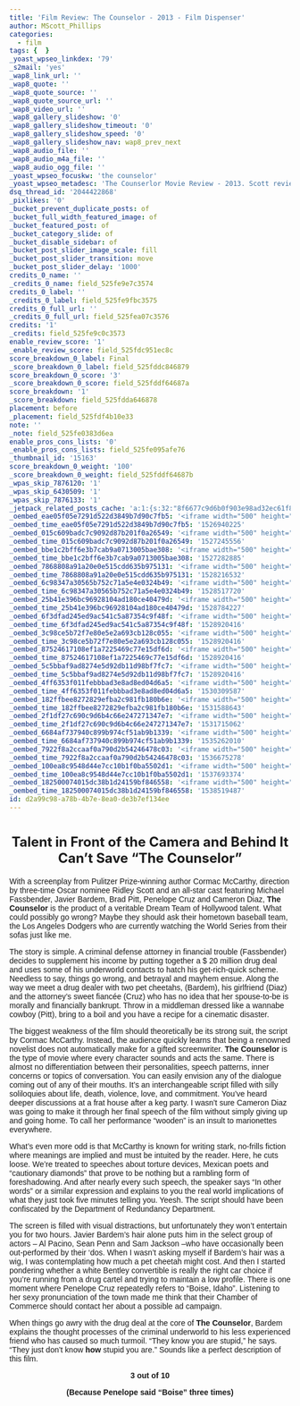 ```yaml
---
title: 'Film Review: The Counselor - 2013 - Film Dispenser'
author: MScott_Phillips
categories:
  - film
tags: {  }
_yoast_wpseo_linkdex: '79'
_s2mail: 'yes'
_wap8_link_url: ''
_wap8_quote: ''
_wap8_quote_source: ''
_wap8_quote_source_url: ''
_wap8_video_url: ''
_wap8_gallery_slideshow: '0'
_wap8_gallery_slideshow_timeout: '0'
_wap8_gallery_slideshow_speed: '0'
_wap8_gallery_slideshow_nav: wap8_prev_next
_wap8_audio_file: ''
_wap8_audio_m4a_file: ''
_wap8_audio_ogg_file: ''
_yoast_wpseo_focuskw: 'the counselor'
_yoast_wpseo_metadesc: 'The Counserlor Movie Review - 2013. Scott reviews the new film from Director Ridley Scott and writer Cormac McCarthy which stars Michael Fassbender.'
dsq_thread_id: '2044422868'
_pixlikes: '0'
_bucket_prevent_duplicate_posts: of
_bucket_full_width_featured_image: of
_bucket_featured_post: of
_bucket_category_slide: of
_bucket_disable_sidebar: of
_bucket_post_slider_image_scale: fill
_bucket_post_slider_transition: move
_bucket_post_slider_delay: '1000'
credits_0_name: ''
_credits_0_name: field_525fe9e7c3574
credits_0_label: ''
_credits_0_label: field_525fe9fbc3575
credits_0_full_url: ''
_credits_0_full_url: field_525fea07c3576
credits: '1'
_credits: field_525fe9c0c3573
enable_review_score: '1'
_enable_review_score: field_525fdc951ec8c
score_breakdown_0_label: Final
_score_breakdown_0_label: field_525fddc846879
score_breakdown_0_score: '3'
_score_breakdown_0_score: field_525fddf64687a
score_breakdown: '1'
_score_breakdown: field_525fdda646878
placement: before
_placement: field_525fdf4b10e33
note: ''
_note: field_525fe0383d6ea
enable_pros_cons_lists: '0'
_enable_pros_cons_lists: field_525fe095afe76
_thumbnail_id: '15163'
score_breakdown_0_weight: '100'
_score_breakdown_0_weight: field_525fddf64687b
_wpas_skip_7876120: '1'
_wpas_skip_6430509: '1'
_wpas_skip_7876133: '1'
_jetpack_related_posts_cache: 'a:1:{s:32:"8f6677c9d6b0f903e98ad32ec61f8deb";a:2:{s:7:"expires";i:1506247777;s:7:"payload";a:3:{i:0;a:1:{s:2:"id";i:17010;}i:1;a:1:{s:2:"id";i:14891;}i:2;a:1:{s:2:"id";i:14362;}}}}'
_oembed_eae05f05e7291d522d3849b7d90c7fb5: '<iframe width="500" height="281" src="https://www.youtube.com/embed/9teNKmm9R3k?start=3&feature=oembed" frameborder="0" allow="autoplay; encrypted-media" allowfullscreen></iframe>'
_oembed_time_eae05f05e7291d522d3849b7d90c7fb5: '1526940225'
_oembed_015c609badc7c9092d87b201f0a26549: '<iframe width="500" height="281" src="https://www.youtube.com/embed/dkhBDhQ4OxM?feature=oembed" frameborder="0" allow="autoplay; encrypted-media" allowfullscreen></iframe>'
_oembed_time_015c609badc7c9092d87b201f0a26549: '1527245556'
_oembed_bbe1c2bff6e3b7cab9a0713005bae308: '<iframe width="500" height="281" src="https://www.youtube.com/embed/_DTbx7c7ez8?feature=oembed" frameborder="0" allow="autoplay; encrypted-media" allowfullscreen></iframe>'
_oembed_time_bbe1c2bff6e3b7cab9a0713005bae308: '1527282885'
_oembed_7868808a91a20e0e515cdd635b975131: '<iframe width="500" height="281" src="https://www.youtube.com/embed/PEZ2r1YGKSA?feature=oembed" frameborder="0" allow="autoplay; encrypted-media" allowfullscreen></iframe>'
_oembed_time_7868808a91a20e0e515cdd635b975131: '1528216532'
_oembed_6c98347a30565b752c71a5e4e0324b49: '<iframe width="500" height="281" src="https://www.youtube.com/embed/FhwktRDG_aQ?feature=oembed" frameborder="0" allow="autoplay; encrypted-media" allowfullscreen></iframe>'
_oembed_time_6c98347a30565b752c71a5e4e0324b49: '1528517720'
_oembed_25b41e396bc96928104ad180ce40479d: '<iframe width="500" height="281" src="https://www.youtube.com/embed/MFWF9dU5Zc0?feature=oembed" frameborder="0" allow="autoplay; encrypted-media" allowfullscreen></iframe>'
_oembed_time_25b41e396bc96928104ad180ce40479d: '1528784227'
_oembed_6f3dfad245ed9ac541c5a87354c9f48f: '<iframe width="500" height="281" src="https://www.youtube.com/embed/rTMINaybeyE?feature=oembed" frameborder="0" allow="autoplay; encrypted-media" allowfullscreen></iframe>'
_oembed_time_6f3dfad245ed9ac541c5a87354c9f48f: '1528920416'
_oembed_3c98ce5b72f7e80e5e2a693cb128c055: '<iframe width="500" height="281" src="https://www.youtube.com/embed/j7RHHPN4gII?feature=oembed" frameborder="0" allow="autoplay; encrypted-media" allowfullscreen></iframe>'
_oembed_time_3c98ce5b72f7e80e5e2a693cb128c055: '1528920416'
_oembed_87524617108ef1a7225469c77e15df6d: '<iframe width="500" height="281" src="https://www.youtube.com/embed/bP8vCXPo-BA?feature=oembed" frameborder="0" allow="autoplay; encrypted-media" allowfullscreen></iframe>'
_oembed_time_87524617108ef1a7225469c77e15df6d: '1528920416'
_oembed_5c5bbaf9ad8274e5d92db11d98bf7fc7: '<iframe width="500" height="281" src="https://www.youtube.com/embed/yqAS2lPISa8?feature=oembed" frameborder="0" allow="autoplay; encrypted-media" allowfullscreen></iframe>'
_oembed_time_5c5bbaf9ad8274e5d92db11d98bf7fc7: '1528920416'
_oembed_4ff6353f011febbbad3e8ad8ed04d6a5: '<iframe width="500" height="281" src="https://www.youtube.com/embed/HikYI0jIAwU?feature=oembed" frameborder="0" allow="autoplay; encrypted-media" allowfullscreen></iframe>'
_oembed_time_4ff6353f011febbbad3e8ad8ed04d6a5: '1530309587'
_oembed_182ffbee8272829efba2c981fb180b6e: '<iframe width="500" height="281" src="https://www.youtube.com/embed/Seg_yBYPjG4?feature=oembed" frameborder="0" allow="autoplay; encrypted-media" allowfullscreen></iframe>'
_oembed_time_182ffbee8272829efba2c981fb180b6e: '1531588643'
_oembed_2f1df27c690c9d6b4c66e247271347e7: '<iframe width="500" height="281" src="https://www.youtube.com/embed/9XxLHyzsB_Q?feature=oembed" frameborder="0" allow="autoplay; encrypted-media" allowfullscreen></iframe>'
_oembed_time_2f1df27c690c9d6b4c66e247271347e7: '1531715062'
_oembed_6684af737940c899b974cf51ab9b1339: '<iframe width="500" height="281" src="https://www.youtube.com/embed/gp-8oB53P7k?feature=oembed" frameborder="0" allow="autoplay; encrypted-media" allowfullscreen></iframe>'
_oembed_time_6684af737940c899b974cf51ab9b1339: '1535262010'
_oembed_7922f8a2ccaaf0a790d2b54246478c03: '<iframe width="500" height="281" src="https://www.youtube.com/embed/AWvUNABT8sg?feature=oembed" frameborder="0" allow="autoplay; encrypted-media" allowfullscreen></iframe>'
_oembed_time_7922f8a2ccaaf0a790d2b54246478c03: '1536675278'
_oembed_100ea8c9548d44e7cc10b1f0ba5502d1: '<iframe width="500" height="281" src="https://www.youtube.com/embed/ek1ePFp-nBI?feature=oembed" frameborder="0" allow="autoplay; encrypted-media" allowfullscreen></iframe>'
_oembed_time_100ea8c9548d44e7cc10b1f0ba5502d1: '1537693374'
_oembed_182500074015dc38b1d24159bf846558: '<iframe width="500" height="281" src="https://www.youtube.com/embed/USPd0vX2sdc?feature=oembed" frameborder="0" allow="autoplay; encrypted-media" allowfullscreen></iframe>'
_oembed_time_182500074015dc38b1d24159bf846558: '1538519487'
id: d2a99c98-a78b-4b7e-8ea0-de3b7ef134ee
---
```

<h1 align="CENTER"><span style="font-size: x-large;"><b>Talent in Front of the Camera and Behind It Can’t Save “The Counselor”</b></span></h1>
<p><span style="font-family: Arial, sans-serif;">With a screenplay from Pulitzer Prize-winning author Cormac McCarthy, direction by three-time Oscar nominee Ridley Scott and an all-star cast featuring Michael Fassbender, Javier Bardem, Brad Pitt, Penelope Cruz and Cameron Diaz, <b>The Counselor </b>is the product of a veritable Dream Team of Hollywood talent. What could possibly go wrong? Maybe they should ask their hometown baseball team, the Los Angeles Dodgers who are currently watching the World Series from their sofas just like me. </span></p>
<p><span style="font-family: Arial, sans-serif;">The story is simple. A criminal defense attorney in financial trouble (Fassbender) decides to supplement his income by putting together a $ 20 million drug deal and uses some of his underworld contacts to hatch his get-rich-quick scheme. Needless to say, things go wrong, and betrayal and mayhem ensue. Along the way we meet a drug dealer with two pet cheetahs, (Bardem), his girlfriend (Diaz) and the attorney’s sweet fiancée (Cruz) who has no idea that her spouse-to-be is morally and financially bankrupt. Throw in a middleman dressed like a wannabe cowboy (Pitt), bring to a boil and you have a recipe for a cinematic disaster.</span></p>
<p><span style="font-family: Arial, sans-serif;">The biggest weakness of the film should theoretically be its strong suit, the script by Cormac McCarthy. Instead, the audience quickly learns that being a renowned novelist does not automatically make for a gifted screenwriter. <b>The Counselor</b> is the type of movie where every character sounds and acts the same. There is almost no differentiation between their personalities, speech patterns, inner concerns or topics of conversation. You can easily envision any of the dialogue coming out of any of their mouths. It’s an interchangeable script filled with silly soliloquies about life, death, violence, love, and commitment. You’ve heard deeper discussions at a frat house after a keg party. I wasn’t sure Cameron Diaz was going to make it through her final speech of the film without simply giving up and going home. To call her performance “wooden” is an insult to marionettes everywhere.</span></p>
<p><span style="font-family: Arial, sans-serif;">What’s even more odd is that McCarthy is known for writing stark, no-frills fiction where meanings are implied and must be intuited by the reader. Here, he cuts loose. We’re treated to speeches about torture devices, Mexican poets and “cautionary diamonds” that prove to be nothing but a rambling form of foreshadowing. And after nearly every such speech, the speaker says “In other words” or a similar expression and explains to you the real world implications of what they just took five minutes telling you. Yeesh. The script should have been confiscated by the Department of Redundancy Department.</span></p>
<p><span style="font-family: Arial, sans-serif;">The screen is filled with visual distractions, but unfortunately they won’t entertain you for two hours. Javier Bardem’s hair alone puts him in the select group of actors – Al Pacino, Sean Penn and Sam Jackson –who have occasionally been out-performed by their ‘dos. When I wasn’t asking myself if Bardem’s hair was a wig, I was contemplating how much a pet cheetah might cost. And then I started pondering whether a white Bentley convertible is really the right car choice if you’re running from a drug cartel and trying to maintain a low profile. There is one moment where Penelope Cruz repeatedly refers to “Boise, Idaho”. Listening to her sexy pronunciation of the town made me think that their Chamber of Commerce should contact her about a possible ad campaign. </span></p>
<p><span style="font-family: Arial, sans-serif;">When things go awry with the drug deal at the core of <b>The Counselor</b>, Bardem explains the thought processes of the criminal underworld to his less experienced friend who has caused so much turmoil. “They know you are stupid,” he says. “They just don’t know <b>how</b> stupid you are.” Sounds like a perfect description of this film.</span></p>
<p align="CENTER"><span style="font-family: Arial, sans-serif;"><b>3 out of 10</b></span></p>
<p align="CENTER"><span style="font-family: Arial, sans-serif;"><b>(Because Penelope said “Boise” three times)</b></span></p>
